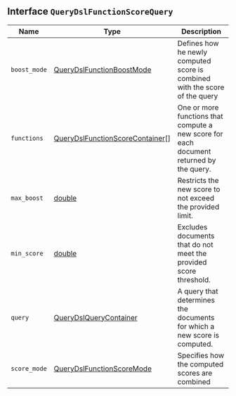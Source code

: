 ## Interface `QueryDslFunctionScoreQuery`

| Name | Type | Description |
| - | - | - |
| `boost_mode` | [QueryDslFunctionBoostMode](./QueryDslFunctionBoostMode.md) | Defines how he newly computed score is combined with the score of the query |
| `functions` | [QueryDslFunctionScoreContainer](./QueryDslFunctionScoreContainer.md)[] | One or more functions that compute a new score for each document returned by the query. |
| `max_boost` | [double](./double.md) | Restricts the new score to not exceed the provided limit. |
| `min_score` | [double](./double.md) | Excludes documents that do not meet the provided score threshold. |
| `query` | [QueryDslQueryContainer](./QueryDslQueryContainer.md) | A query that determines the documents for which a new score is computed. |
| `score_mode` | [QueryDslFunctionScoreMode](./QueryDslFunctionScoreMode.md) | Specifies how the computed scores are combined |
